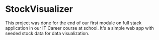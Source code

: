 # StockVisualizer
This project was done for the end of our first module on full stack application in our IT Career course at school. It's a simple web app with seeded stock data for data visualization.
